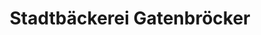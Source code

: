 ---
title: "Stadtbäckerei Gatenbröcker"
url: /gelsenkirchen/stadtbaeckerei-gatenbroecker-fersenbruch/
shop: Bäckerei
---